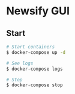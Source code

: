 # Newsify GUI

## Start
```sh
# Start containers
$ docker-compose up -d

# See logs
$ docker-compose logs

# Stop
$ docker-compose stop
```
